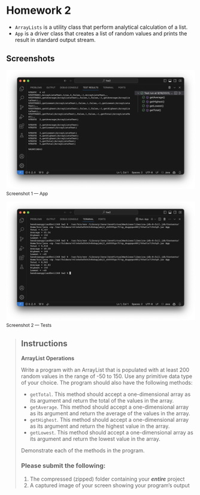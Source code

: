 # Homework 2

- `ArrayLists` is a utility class that perform analytical calculation of a list.
- `App` is a driver class that creates a list of random values and prints the
  result in standard output stream.

## Screenshots

<img width="640" src="https://github.com/hanggrian/IIT-ITM510/raw/assets/assignments/hw2/screenshot1.png"><br><small>Screenshot 1 &mdash; App</small>

<img width="640" src="https://github.com/hanggrian/IIT-ITM510/raw/assets/assignments/hw2/screenshot2.png"><br><small>Screenshot 2 &mdash; Tests</small>

> ## Instructions
>
> **ArrayList Operations**
>
> Write a program with an ArrayList that is populated with at least 200 random
  values in the range of -50 to 150. Use any primitive data type of your choice.
  The program should also have the following methods:
>
> - `getTotal`. This method should accept a one-dimensional array as its
    argument and return the total of the values in the array.
> - `getAverage`. This method should accept a one-dimensional array as its
    argument and return the average of the values in the array.
> - `getHighest`. This method should accept a one-dimensional array as its
    argument and return the highest value in the array.
> - `getLowest`. This method should accept a one-dimensional array as its
    argument and return the lowest value in the array.
>
> Demonstrate each of the methods in the program.
>
> ### Please submit the following:
>
> 1.   The compressed (zipped) folder containing your **_entire_** project
> 1.   A captured image of your screen showing your program’s output
